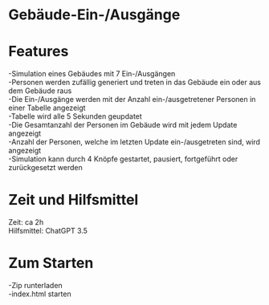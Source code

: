 # Gebäude-Ein-/Ausgänge

# Features
-Simulation eines Gebäudes mit 7 Ein-/Ausgängen  
-Personen werden zufällig generiert und treten in das Gebäude ein oder aus dem Gebäude raus  
-Die Ein-/Ausgänge werden mit der Anzahl ein-/ausgetretener Personen in einer Tabelle angezeigt  
-Tabelle wird alle 5 Sekunden geupdatet  
-Die Gesamtanzahl der Personen im Gebäude wird mit jedem Update angezeigt  
-Anzahl der Personen, welche im letzten Update ein-/ausgetreten sind, wird angezeigt  
-Simulation kann durch 4 Knöpfe gestartet, pausiert, fortgeführt oder zurückgesetzt werden  

# Zeit und Hilfsmittel
Zeit: ca 2h  
Hilfsmittel: ChatGPT 3.5

# Zum Starten
-Zip runterladen  
-index.html starten
